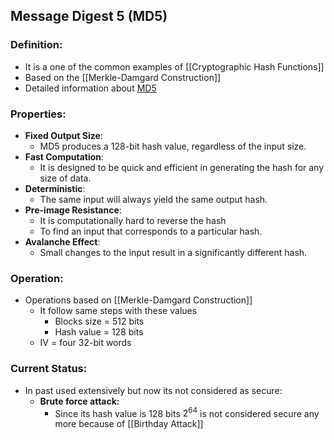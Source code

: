 ## Message Digest 5 (MD5)

### Definition:
- It is a one of the common examples of [[Cryptographic Hash Functions]]
- Based on the [[Merkle-Damgard Construction]] 
- Detailed information about [MD5](https://www.geeksforgeeks.org/what-is-the-md5-algorithm/)

### Properties:
- **Fixed Output Size**: 
	- MD5 produces a 128-bit hash value, regardless of the input size.
- **Fast Computation**: 
	- It is designed to be quick and efficient in generating the hash for any size of data.
- **Deterministic**: 
	- The same input will always yield the same output hash.
- **Pre-image Resistance**: 
	- It is computationally hard to reverse the hash
	- To find an input that corresponds to a particular hash.
- **Avalanche Effect**: 
	- Small changes to the input result in a significantly different hash.
### Operation:
- Operations based on [[Merkle-Damgard Construction]]
	- It follow same steps with these values
		- Blocks size  = 512 bits
		- Hash value = 128 bits
	- IV = four 32-bit words
### Current Status:
- In past used extensively but now its not considered as secure:
	- **Brute force attack:**
		- Since its hash value is 128 bits $2^{64}$  is not considered secure any more because of [[Birthday Attack]]

